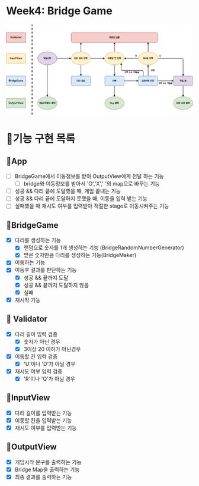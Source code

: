 # Week4: Bridge Game

![](chart.png)

# 🎯기능 구현 목록

## 🥇App

- [ ] BridgeGame에서 이동정보를 받아 OutputView에게 전달 하는 기능
  - [ ] bridge와 이동정보를 받아서 'O','X',' '의 map으로 바꾸는 기능
- [ ] 성공 && 다리 끝에 도달했을 때, 게임 끝내는 기능
- [ ] 성공 && 다리 끝에 도달하지 못했을 때, 이동을 입력 받는 기능
- [ ] 실패했을 때 재시도 여부를 입력받아 적절한 stage로 이동시켜주는 기능

## 🥇BridgeGame

- [x] 다리를 생성하는 기능
  - [x] 랜덤으로 숫자를 1개 생성하는 기능 (BridgeRandomNumberGenerator)
  - [x] 받은 숫자만큼 다리를 생성하는 기능(BridgeMaker)
- [x] 이동하는 기능
- [x] 이동후 결과를 판단하는 기능
  - [x] 성공 && 끝까지 도달
  - [x] 성공 && 끝까지 도달하지 않음
  - [x] 실패
- [x] 재시작 기능

## 🥇 Validator

- [x] 다리 길이 입력 검증
  - [x] 숫자가 아닌 경우
  - [x] 3이상 20 이하가 아닌경우
- [x] 이동할 칸 입력 검증
  - [x] 'U'이나 'D'가 아닐 경우
- [x] 재시도 여부 입력 검증
  - [x] 'R'이나 'Q'가 아닐 경우

## 🥇InputView

- [x] 다리 길이를 입력받는 기능
- [x] 이동할 칸을 입력받는 기능
- [x] 재시도 여부를 입력받는 기능

## 🥇OutputView

- [x] 게임시작 문구를 출력하는 기능
- [x] Bridge Map을 출력하는 기능
- [x] 최종 결과를 출력하는 기능

